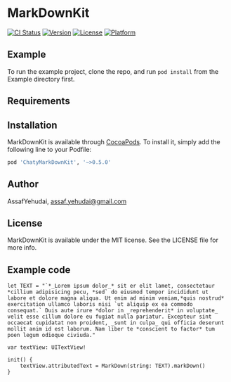 # MarkDownKit

[![CI Status](http://img.shields.io/travis/AssafYehudai/MarkDownKit.svg?style=flat)](https://travis-ci.org/AssafYehudai/MarkDownKit)
[![Version](https://img.shields.io/cocoapods/v/MarkDownKit.svg?style=flat)](http://cocoapods.org/pods/MarkDownKit)
[![License](https://img.shields.io/cocoapods/l/MarkDownKit.svg?style=flat)](http://cocoapods.org/pods/MarkDownKit)
[![Platform](https://img.shields.io/cocoapods/p/MarkDownKit.svg?style=flat)](http://cocoapods.org/pods/MarkDownKit)

## Example

To run the example project, clone the repo, and run `pod install` from the Example directory first.

## Requirements

## Installation

MarkDownKit is available through [CocoaPods](http://cocoapods.org). To install
it, simply add the following line to your Podfile:

```ruby
pod 'ChatyMarkDownKit', '~>0.5.0'
```

## Author

AssafYehudai, assaf.yehudai@gmail.com

## License

MarkDownKit is available under the MIT license. See the LICENSE file for more info.

## Example code 
```
let TEXT = "`*_Lorem ipsum dolor_* sit er elit lamet, consectetaur *cillium adipisicing pecu, *sed` do eiusmod tempor incididunt ut labore et dolore magna aliqua. Ut enim ad minim veniam,*quis nostrud* exercitation ullamco laboris nisi `ut aliquip ex ea commodo consequat.` Duis aute irure *dolor in _reprehenderit* in voluptate_ velit esse cillum dolore eu fugiat nulla pariatur. Excepteur sint occaecat cupidatat non proident, _sunt in culpa_ qui officia deserunt mollit anim id est laborum. Nam liber te *conscient to factor* tum poen legum odioque civiuda."

var textView: UITextView!

init() {
    textView.attributedText = MarkDown(string: TEXT).markDown()
}

```
